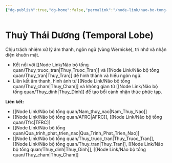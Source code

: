 ```yaml
---
{"dg-publish":true,"dg-home":false,"permalink":"/node-link/nao-bo-tong-quan/thuy-thai-duong/","dgPassFrontmatter":true,"noteIcon":"","created":"2025-01-01T22:47:22.458+07:00","updated":"2025-01-01T22:49:54.685+07:00"}
---
```


# Thuỳ Thái Dương (Temporal Lobe)

Chịu trách nhiệm xử lý âm thanh, ngôn ngữ (vùng Wernicke), trí nhớ và nhận diện khuôn mặt.

- Kết nối với [[Node Link/Não bộ tổng quan/Thuy_truoc_tran\|Thuy_Truoc_Tran]] và [[Node Link/Não bộ tổng quan/Thuy_tran\|Thuy_Tran]] để hình thành và hiểu ngôn ngữ.
- Liên kết âm thanh, hình ảnh từ [[Node Link/Não bộ tổng quan/Thuy_cham\|Thuy_Cham]] và không gian từ [[Node Link/Não bộ tổng quan/Thuy_dinh\|Thuy_Dinh]] để tạo bối cảnh nhận thức phức tạp.

**Liên kết:**
- [[Node Link/Não bộ tổng quan/Nam_thuy_nao\|Nam_Thuy_Nao]]
- [[Node Link/Não bộ tổng quan/AFRC\|AFRC]], [[Node Link/Não bộ tổng quan/Tfrc\|TFRC]]
- [[Node Link/Não bộ tổng quan/Qua_trinh_phat_trien_nao\|Qua_Trinh_Phat_Trien_Nao]]
- [[Node Link/Não bộ tổng quan/Thuy_truoc_tran\|Thuy_Truoc_Tran]], [[Node Link/Não bộ tổng quan/Thuy_tran\|Thuy_Tran]], [[Node Link/Não bộ tổng quan/Thuy_dinh\|Thuy_Dinh]], [[Node Link/Não bộ tổng quan/Thuy_cham\|Thuy_Cham]]